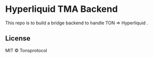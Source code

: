 # Hyperliquid TMA Backend

This repo is to build a bridge backend to handle TON => Hyperliquid . 

## License

MIT © Tonsprotocol
